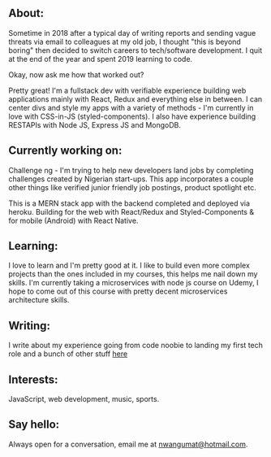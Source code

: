 ## About:
Sometime in 2018 after a typical day of writing reports and sending vague threats via email to colleagues at my old job, I thought "this is beyond boring" then decided to switch careers to tech/software development. I quit at the end of the year and spent 2019 learning to code.

Okay, now ask me how that worked out?

Pretty great! I'm a fullstack dev with verifiable experience building web applications mainly with React, Redux and everything else in between. I can center divs and style my apps with a variety of methods - I'm currently in love with CSS-in-JS (styled-components). I also have experience building RESTAPIs with Node JS, Express JS and MongoDB.

## Currently working on:
Challenge ng - I'm trying to help new developers land jobs by completing challenges created by Nigerian start-ups. This app incorporates a couple other things like verified junior friendly job postings, product spotlight etc.

This is a MERN stack app with the backend completed and deployed via heroku. Building for the web with React/Redux and Styled-Components & for mobile (Android) with React Native.

## Learning:
I love to learn and I'm pretty good at it. I like to build even more complex projects than the ones included in my courses, this helps me nail down my skills. I'm currently taking a microservices with node js course on Udemy, I hope to come out of this course with pretty decent microservices architecture skills.

## Writing:
I write about my experience going from code noobie to landing my first tech role and a bunch of other stuff [here](https://nwanguma.medium.com/)

## Interests:
JavaScript, web development, music, sports.

## Say hello:
Always open for a conversation, email me at nwangumat@hotmail.com.
